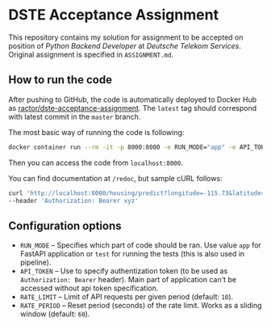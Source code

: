 # DSTE Acceptance Assignment

This repository contains my solution for assignment to be accepted on position of _Python Backend Developer_ at _Deutsche Telekom Services_. Original assignment is specified in `ASSIGNMENT.md`.

## How to run the code

After pushing to GitHub, the code is automatically deployed to Docker Hub as [ractor/dste-acceptance-assignment](https://hub.docker.com/r/ractor/dste-acceptance-assignment). The `latest` tag should correspond with latest commit in the `master` branch.

The most basic way of running the code is following:

```bash
docker container run --rm -it -p 8000:8000 -e RUN_MODE="app" -e API_TOKEN="xyz" ractor/dste-acceptance-assignment
```

Then you can access the code from `localhost:8000`.

You can find documentation at `/redoc`, but sample cURL follows:

```bash
curl 'http://localhost:8000/housing/predict?longitude=-115.73&latitude=33.35&housing_median_age=23.0&total_rooms=1586.0&total_bedrooms=448.0&population=338.0&households=182.0&median_income=1.2132&ocean_proximity=INLAND' \
--header 'Authorization: Bearer xyz'
```

## Configuration options

- `RUN_MODE` – Specifies which part of code should be ran. Use value `app` for FastAPI application or `test` for running the tests (this is also used in pipeline).
- `API_TOKEN` – Use to specify authentization token (to be used as `Authorization: Bearer` header). Main part of application can't be accessed without api token specification.
- `RATE_LIMIT` – Limit of API requests per given period (default: `10`).
- `RATE_PERIOD` – Reset period (seconds) of the rate limit. Works as a sliding window (default: `60`).

